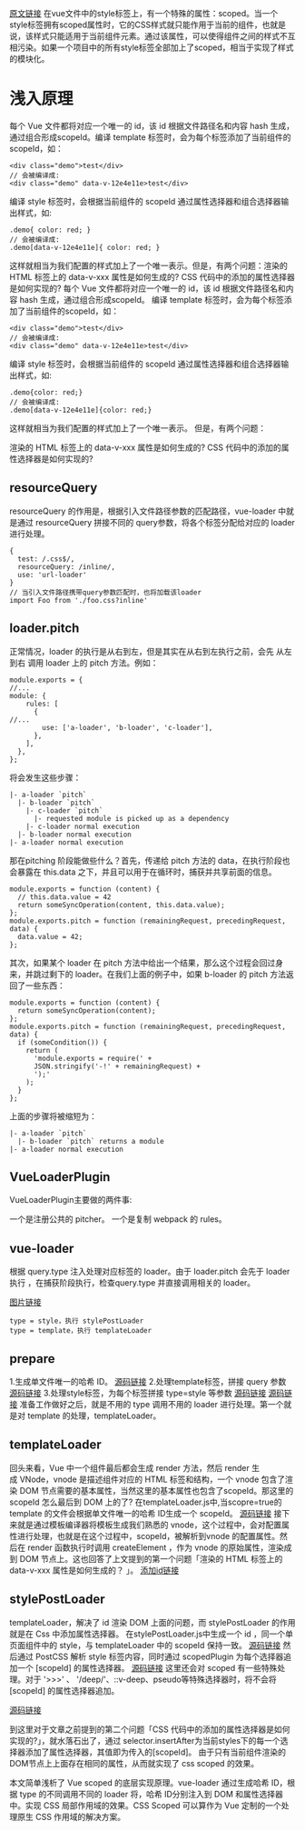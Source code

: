 [原文链接](https://juejin.cn/post/6991354556349153293)
在vue文件中的style标签上，有一个特殊的属性：scoped。当一个style标签拥有scoped属性时，它的CSS样式就只能作用于当前的组件，也就是说，该样式只能适用于当前组件元素。通过该属性，可以使得组件之间的样式不互相污染。如果一个项目中的所有style标签全部加上了scoped，相当于实现了样式的模块化。

# 浅入原理
每个 Vue 文件都将对应一个唯一的 id，该 id 根据文件路径名和内容 hash 生成，通过组合形成scopeId。编译 template 标签时，会为每个标签添加了当前组件的scopeId，如：

```
<div class="demo">test</div>
// 会被编译成:
<div class="demo" data-v-12e4e11e>test</div>
```

编译 style 标签时，会根据当前组件的 scopeId 通过属性选择器和组合选择器输出样式，如:
```
.demo{ color: red; }
// 会被编译成:
.demo[data-v-12e4e11e]{ color: red; }
```
这样就相当为我们配置的样式加上了一个唯一表示。但是，有两个问题：渲染的 HTML 标签上的 data-v-xxx 属性是如何生成的? CSS 代码中的添加的属性选择器是如何实现的?
每个 Vue 文件都将对应一个唯一的 id，该 id 根据文件路径名和内容 hash 生成，通过组合形成scopeId。
编译 template 标签时，会为每个标签添加了当前组件的scopeId，如：

```
<div class="demo">test</div>
// 会被编译成:
<div class="demo" data-v-12e4e11e>test</div>
```

编译 style 标签时，会根据当前组件的 scopeId 通过属性选择器和组合选择器输出样式，如:
```
.demo{color: red;}
// 会被编译成:
.demo[data-v-12e4e11e]{color: red;}
```
这样就相当为我们配置的样式加上了一个唯一表示。
但是，有两个问题：

渲染的 HTML 标签上的 data-v-xxx 属性是如何生成的?
CSS 代码中的添加的属性选择器是如何实现的?

## resourceQuery
resourceQuery 的作用是，根据引入文件路径参数的匹配路径，vue-loader 中就是通过 resourceQuery 拼接不同的 query参数，将各个标签分配给对应的 loader 进行处理。
```
{
  test: /.css$/,
  resourceQuery: /inline/,
  use: 'url-loader'
}
// 当引入文件路径携带query参数匹配时，也将加载该loader
import Foo from './foo.css?inline'
```
## loader.pitch
正常情况，loader 的执行是从右到左，但是其实在从右到左执行之前，会先 从左到右 调用 loader 上的 pitch 方法。例如：
```
module.exports = {
//...
module: {
    rules: [
      {
//...
        use: ['a-loader', 'b-loader', 'c-loader'],
      },
    ],
  },
};
```
将会发生这些步骤：
```
|- a-loader `pitch`
  |- b-loader `pitch`
    |- c-loader `pitch`
      |- requested module is picked up as a dependency
    |- c-loader normal execution
  |- b-loader normal execution
|- a-loader normal execution
```
那在pitching 阶段能做些什么？首先，传递给 pitch 方法的 data，在执行阶段也会暴露在 this.data 之下，并且可以用于在循环时，捕获并共享前面的信息。
```
module.exports = function (content) {
  // this.data.value = 42
  return someSyncOperation(content, this.data.value);
};
module.exports.pitch = function (remainingRequest, precedingRequest, data) {
  data.value = 42;
};
```
其次，如果某个 loader 在 pitch 方法中给出一个结果，那么这个过程会回过身来，并跳过剩下的 loader。在我们上面的例子中，如果 b-loader 的 pitch 方法返回了一些东西：
```
module.exports = function (content) {
  return someSyncOperation(content);
};
module.exports.pitch = function (remainingRequest, precedingRequest, data) {
  if (someCondition()) {
    return (
      'module.exports = require(' +
      JSON.stringify('-!' + remainingRequest) +
      ');'
    );
  }
};
```
上面的步骤将被缩短为：
```
|- a-loader `pitch`
  |- b-loader `pitch` returns a module
|- a-loader normal execution
```
## VueLoaderPlugin
VueLoaderPlugin主要做的两件事:

一个是注册公共的 pitcher。
一个是复制 webpack 的 rules。
## vue-loader
根据 query.type 注入处理对应标签的 loader。由于 loader.pitch 会先于 loader 执行 ，在捕获阶段执行，检查query.type 并直接调用相关的 loader。

[图片链接](https://p3-juejin.byteimg.com/tos-cn-i-k3u1fbpfcp/d192d8311c83421b94521a59b980abce~tplv-k3u1fbpfcp-zoom-in-crop-mark:4536:0:0:0.image)
```
type = style，执行 stylePostLoader
type = template，执行 templateLoader
```
## prepare
1.生成单文件唯一的哈希 ID。
[源码链接](https://p3-juejin.byteimg.com/tos-cn-i-k3u1fbpfcp/32a51b85c7184e37a6b7f660403324ad~tplv-k3u1fbpfcp-zoom-in-crop-mark:4536:0:0:0.image)
2.处理template标签，拼接 query 参数
[源码链接](https://p3-juejin.byteimg.com/tos-cn-i-k3u1fbpfcp/0f4348698bd94d568b9c284dc7a9c99f~tplv-k3u1fbpfcp-zoom-in-crop-mark:4536:0:0:0.image)
3.处理style标签，为每个标签拼接 type=style 等参数
[源码链接](https://p3-juejin.byteimg.com/tos-cn-i-k3u1fbpfcp/770a423340c0472ba2db4e1a1ce3813d~tplv-k3u1fbpfcp-zoom-in-crop-mark:4536:0:0:0.image)
[源码链接](https://p3-juejin.byteimg.com/tos-cn-i-k3u1fbpfcp/89629f69690e42d384c5eb7984c8c158~tplv-k3u1fbpfcp-zoom-in-crop-mark:4536:0:0:0.image)
准备工作做好之后，就是不用的 type 调用不用的 loader 进行处理。第一个就是对 template 的处理，templateLoader。
## templateLoader
回头来看，Vue 中一个组件最后都会生成 render 方法，然后 render 生成 VNode，vnode 是描述组件对应的 HTML 标签和结构，一个 vnode 包含了渲染 DOM 节点需要的基本属性，当然这里的基本属性也包含了scopeId。那这里的 scopeId 怎么最后到 DOM 上的了? 在templateLoader.js中,当scopre=true的 template 的文件会根据单文件唯一的哈希 ID生成一个 scopeId。
[源码链接](https://p3-juejin.byteimg.com/tos-cn-i-k3u1fbpfcp/2858dc29871045f2af710971606a009e~tplv-k3u1fbpfcp-zoom-in-crop-mark:4536:0:0:0.image)
接下来就是通过模板编译器将模板生成我们熟悉的 vnode，这个过程中，会对配置属性进行处理，也就是在这个过程中，scopeId，被解析到vnode 的配置属性。然后在 render 函数执行时调用 createElement ，作为 vnode 的原始属性，渲染成到 DOM 节点上。这也回答了上文提到的第一个问题「渲染的 HTML 标签上的 data-v-xxx 属性是如何生成的？ 」。
[添加id链接](https://p3-juejin.byteimg.com/tos-cn-i-k3u1fbpfcp/9b7f722e59734b31bbc740f00620ee48~tplv-k3u1fbpfcp-zoom-in-crop-mark:4536:0:0:0.image)

## stylePostLoader
templateLoader，解决了 id 渲染 DOM 上面的问题，而 stylePostLoader 的作用就是在 Css 中添加属性选择器。
在stylePostLoader.js中生成一个 id ，同一个单页面组件中的 style，与 templateLoader 中的 scopeId 保持一致。
[源码链接](https://p3-juejin.byteimg.com/tos-cn-i-k3u1fbpfcp/0c5141b465aa43bcbe2fec6881a24af0~tplv-k3u1fbpfcp-zoom-in-crop-mark:4536:0:0:0.image)
然后通过 PostCSS 解析 style 标签内容，同时通过 scopedPlugin 为每个选择器追加一个 [scopeId] 的属性选择器。
[源码链接](https://p3-juejin.byteimg.com/tos-cn-i-k3u1fbpfcp/cd2e836e16674ae6af0f40abb2a1314e~tplv-k3u1fbpfcp-zoom-in-crop-mark:4536:0:0:0.image)
这里还会对 scoped 有一些特殊处理。对于 '>>>' 、 '/deep/'、::v-deep、pseudo等特殊选择器时，将不会将 [scopeId] 的属性选择器追加。

[源码链接](https://p3-juejin.byteimg.com/tos-cn-i-k3u1fbpfcp/040d4943af354c93970f00a9aedcfdbe~tplv-k3u1fbpfcp-zoom-in-crop-mark:4536:0:0:0.image)

到这里对于文章之前提到的第二个问题「CSS 代码中的添加的属性选择器是如何实现的?」，就水落石出了，通过 selector.insertAfter为当前styles下的每一个选择器添加了属性选择器，其值即为传入的[scopeId]。
由于只有当前组件渲染的DOM节点上上面存在相同的属性，从而就实现了 css scoped 的效果。


本文简单浅析了 Vue scoped 的底层实现原理。vue-loader 通过生成哈希 ID，根据 type 的不同调用不同的 loader 将，哈希 ID分别注入到 DOM 和属性选择器中。实现 CSS 局部作用域的效果。CSS Scoped 可以算作为 Vue 定制的一个处理原生 CSS 作用域的解决方案。







